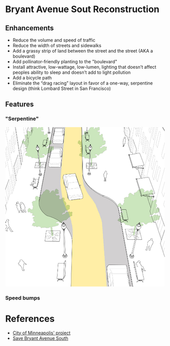 # Bryant Avenue Sout Reconstruction

## Enhancements

- Reduce the volume and speed of traffic
- Reduce the width of streets and sidewalks
- Add a grassy strip of land between the street and the street (AKA a boulevard)
- Add pollinator-friendly planting to the "boulevard"
- Install attractive, low-wattage, low-lumen, lighting that doesn’t affect peoples ability to sleep and doesn’t add to light pollution
- Add a bicycle path
- Eliminate the “drag racing” layout in favor of a one-way, serpentine design (think Lombard Street in San Francisco)

## Features

### "Serpentine"

![Chicane](./Chicane.jpg?raw=true)

### Speed bumps


# References

- [City of Minneapolis' project](http://www.minneapolismn.gov/cip/futureprojects/bryant-ave-s-reconstruction)
- [Save Bryant Avenue South](https://savebryantavenue.home.blog/)
